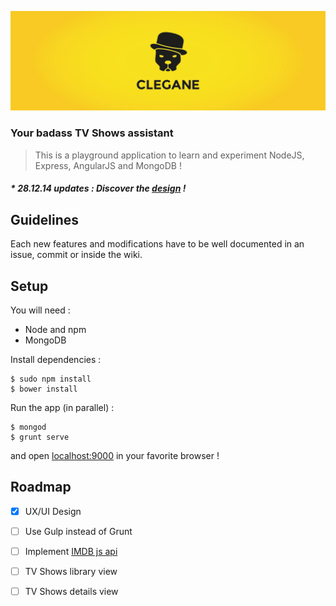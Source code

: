 ![Clegane](clegane.jpg)

### Your badass TV Shows assistant

> This is a playground application to learn and experiment NodeJS, Express, AngularJS and MongoDB !

##### * 28.12.14 updates : Discover the [design](http://invis.io/DA1XJFUS8) !

## Guidelines

Each new features and modifications have to be well documented in an issue, commit or inside the wiki.

## Setup

You will need :

- Node and npm
- MongoDB


Install dependencies :

```shell
$ sudo npm install
$ bower install
```


Run the app (in parallel) :

```shell
$ mongod
$ grunt serve
```

and open [localhost:9000](http://localhost:9000) in your favorite browser !

## Roadmap

- [x] UX/UI Design
- [ ] Use Gulp instead of Grunt
- [ ] Implement [IMDB js api](https://github.com/worr/node-imdb-api)
- [ ] TV Shows library view
- [ ] TV Shows details view



